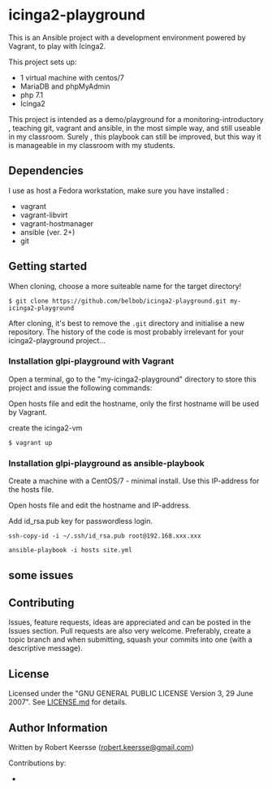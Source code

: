 # icinga2-playground
This is an Ansible project with a development environment powered by Vagrant, to play with Icinga2.

This project sets up:

* 1 virtual machine with centos/7
* MariaDB and phpMyAdmin
* php 7.1
* Icinga2

This project is intended as a demo/playground for a monitoring-introductory , teaching git, vagrant and ansible, in the most simple way, and still useable in my classroom. Surely , this playbook can still be improved, but this way it is manageable in my classroom with my students.

## Dependencies

I use as host a Fedora workstation, make sure you have installed :

- vagrant
- vagrant-libvirt
- vagrant-hostmanager
- ansible (ver. 2+)
- git

## Getting started

When cloning, choose a more suiteable  name for the target directory!

```ShellSession
$ git clone https://github.com/belbob/icinga2-playground.git my-icinga2-playground
```
After cloning, it's best to remove the `.git` directory and initialise a new repository. The history of the code is most probably irrelevant for your icinga2-playground project...

### Installation glpi-playground with Vagrant

Open a terminal, go to the "my-icinga2-playground" directory to store this project and issue the following commands:

Open hosts file and edit the hostname, only the first hostname will be used by Vagrant.

create the icinga2-vm

```ShellSession
$ vagrant up
```

### Installation glpi-playground as ansible-playbook

Create a machine with a CentOS/7 - minimal install. Use this IP-address for the hosts file.

Open hosts file and edit the hostname and IP-address.

Add id_rsa.pub key for passwordless login.

```ShellSession
ssh-copy-id -i ~/.ssh/id_rsa.pub root@192.168.xxx.xxx
```

```ShellSession
ansible-playbook -i hosts site.yml
```

## some issues


## Contributing

Issues, feature requests, ideas are appreciated and can be posted in the Issues section. Pull requests are also very welcome. Preferably, create a topic branch and when submitting, squash your commits into one (with a descriptive message).

## License

Licensed under the "GNU GENERAL PUBLIC LICENSE Version 3, 29 June 2007". See [LICENSE.md](/License.md) for details.

## Author Information

Written by Robert Keersse (robert.keersse@gmail.com)

Contributions by:

-
